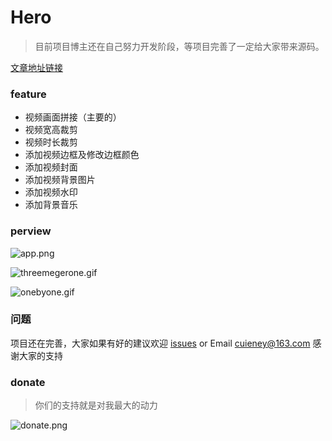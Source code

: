 # Hero
>目前项目博主还在自己努力开发阶段，等项目完善了一定给大家带来源码。

[文章地址链接](https://juejin.im/post/5c7bc3da51882562962f0411)


### feature
* 视频画面拼接（主要的）
* 视频宽高裁剪
* 视频时长裁剪
* 添加视频边框及修改边框颜色
* 添加视频封面
* 添加视频背景图片
* 添加视频水印
* 添加背景音乐

### perview
![app.png](https://upload-images.jianshu.io/upload_images/3415839-689588c44b791b1d.png?imageMogr2/auto-orient/strip%7CimageView2/2/w/1240)



![threemegerone.gif](https://upload-images.jianshu.io/upload_images/3415839-c16b1cac6eecb864.gif?imageMogr2/auto-orient/strip)

![onebyone.gif](https://upload-images.jianshu.io/upload_images/3415839-64f8812b88a3b66b.gif?imageMogr2/auto-orient/strip)



### 问题
项目还在完善，大家如果有好的建议欢迎 [issues](https://github.com/Cuieney/RxPay/issues) or
Email <cuieney@163.com>
感谢大家的支持

### donate
>你们的支持就是对我最大的动力

![donate.png](https://upload-images.jianshu.io/upload_images/3415839-ec23491d31024ac7.png?imageMogr2/auto-orient/strip%7CimageView2/2/w/1240)

